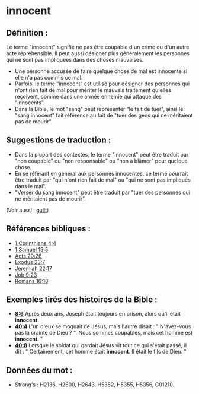 # innocent

## Définition :

Le terme "innocent" signifie ne pas être coupable d'un crime ou d'un autre acte répréhensible. Il peut aussi désigner plus généralement les personnes qui ne sont pas impliquées dans des choses mauvaises.

* Une personne accusée de faire quelque chose de mal est innocente si elle n'a pas commis ce mal.
* Parfois, le terme "innocent" est utilisé pour désigner des personnes qui n'ont rien fait de mal pour mériter le mauvais traitement qu'elles reçoivent, comme dans une armée ennemie qui attaque des "innocents".
* Dans la Bible, le mot "sang" peut représenter "le fait de tuer", ainsi le "sang innocent" fait référence au fait de "tuer des gens qui ne méritaient pas de mourir".

## Suggestions de traduction :

* Dans la plupart des contextes, le terme "innocent" peut être traduit par "non coupable" ou "non responsable" ou "non à blâmer" pour quelque chose.
* En se référant en général aux personnes innocentes, ce terme pourrait être traduit par "qui n'ont rien fait de mal" ou "qui ne sont pas impliqués dans le mal".
* "Verser du sang innocent" peut être traduit par "tuer des personnes qui ne méritaient pas de mourir".

(Voir aussi : [guilt](../kt/guilt.md))

## Références bibliques :

* [1 Corinthians 4:4](rc://en/tn/help/1co/04/04)
* [1 Samuel 19:5](rc://en/tn/help/1sa/19/05)
* [Acts 20:26](rc://en/tn/help/act/20/26)
* [Exodus 23:7](rc://en/tn/help/exo/23/07)
* [Jeremiah 22:17](rc://en/tn/help/jer/22/17)
* [Job 9:23](rc://en/tn/help/job/09/23)
* [Romans 16:18](rc://en/tn/help/rom/16/18)

## Exemples tirés des histoires de la Bible :

* __[8:6](rc://en/tn/help/obs/08/06)__ Après deux ans, Joseph était toujours en prison, alors qu'il était __innocent__.
* __[40:4](rc://en/tn/help/obs/40/04)__ L'un d'eux se moquait de Jésus, mais l'autre disait : " N'avez-vous pas la crainte de Dieu ? ". Nous sommes coupables, mais cet homme est __innocent__. "
* __[40:8](rc://en/tn/help/obs/40/08)__ Lorsque le soldat qui gardait Jésus vit tout ce qui s'était passé, il dit : " Certainement, cet homme était __innocent__. Il était le fils de Dieu. "

## Données du mot :

* Strong's : H2136, H2600, H2643, H5352, H5355, H5356, G01210.
